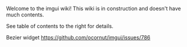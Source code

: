Welcome to the imgui wiki!
This wiki is in construction and doesn't have much contents.

See table of contents to the right for details.

Bezier widget
https://github.com/ocornut/imgui/issues/786
